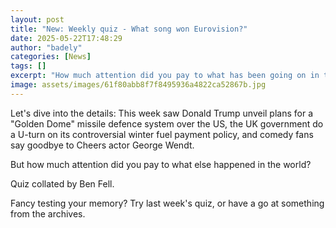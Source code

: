 ```yaml
---
layout: post
title: "New: Weekly quiz - What song won Eurovision?"
date: 2025-05-22T17:48:29
author: "badely"
categories: [News]
tags: []
excerpt: "How much attention did you pay to what has been going on in the world over the past seven days?"
image: assets/images/61f80abb8f7f8495936a4822ca52867b.jpg
---
```


Let's dive into the details: This week saw Donald Trump unveil plans for a "Golden Dome" missile defence system over the US, the UK government do a U-turn on its controversial winter fuel payment policy, and comedy fans say goodbye to Cheers actor George Wendt.

But how much attention did you pay to what else happened in the world?

Quiz collated by Ben Fell.

Fancy testing your memory? Try last week's quiz, or have a go at something from the archives.

